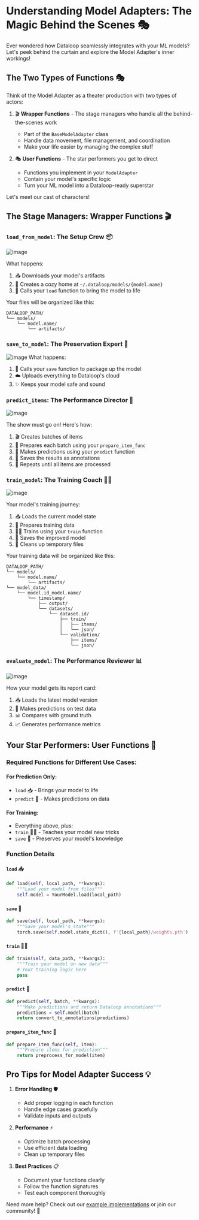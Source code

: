 # Understanding Model Adapters: The Magic Behind the Scenes 🎭

Ever wondered how Dataloop seamlessly integrates with your ML models? Let's peek behind the curtain and explore the Model Adapter's inner workings! 

## The Two Types of Functions 🎭

Think of the Model Adapter as a theater production with two types of actors:

1. 🎬 **Wrapper Functions** - The stage managers who handle all the behind-the-scenes work
   - Part of the `BaseModelAdapter` class
   - Handle data movement, file management, and coordination
   - Make your life easier by managing the complex stuff

2. 🎭 **User Functions** - The star performers you get to direct
   - Functions you implement in your `ModelAdapter`
   - Contain your model's specific logic
   - Turn your ML model into a Dataloop-ready superstar

Let's meet our cast of characters!

## The Stage Managers: Wrapper Functions 🎬

### `load_from_model`: The Setup Crew 📦

![image](../../../../assets/images/model_management/model_adapter_flows/load_from_model.png)

What happens:
1. 📥 Downloads your model's artifacts
2. 📂 Creates a cozy home at `~/.dataloop/models/{model.name}`
3. 🎯 Calls your `load` function to bring the model to life

Your files will be organized like this:
```
DATALOOP_PATH/
└── models/
    └── model.name/
        └── artifacts/
```

### `save_to_model`: The Preservation Expert 💾

![image](../../../../assets/images/model_management/flows/save_to_model.png)
What happens:
1. 💾 Calls your `save` function to package up the model
2. ☁️ Uploads everything to Dataloop's cloud
3. ✨ Keeps your model safe and sound

### `predict_items`: The Performance Director 🎯

![image](../../../../assets/images/model_management/flows/predict_items.png)

The show must go on! Here's how:
1. 🎬 Creates batches of items
2. 🎨 Prepares each batch using your `prepare_item_func`
3. 🎯 Makes predictions using your `predict` function
4. 📝 Saves the results as annotations
5. 🔄 Repeats until all items are processed

### `train_model`: The Training Coach 🏋️‍♂️

![image](../../../../assets/images/model_management/flows/train_from_model.png)


Your model's training journey:
1. 📥 Loads the current model state
2. 🎯 Prepares training data
3. 🏋️‍♂️ Trains using your `train` function
4. 💾 Saves the improved model
5. 🧹 Cleans up temporary files

Your training data will be organized like this:
```
DATALOOP_PATH/
└── models/
    └── model.name/
        └── artifacts/
└── model_data/
    └── model.id_model.name/
        └── timestamp/
            ├── output/
            └── datasets/
                └── dataset.id/
                    ├── train/
                    │   ├── items/
                    │   └── json/
                    └── validation/
                        ├── items/
                        └── json/
```

### `evaluate_model`: The Performance Reviewer 📊

![image](../../../../assets/images/model_management/flows/evaluate_model.png)

How your model gets its report card:
1. 📥 Loads the latest model version
2. 🎯 Makes predictions on test data
3. 📊 Compares with ground truth
4. 📈 Generates performance metrics

## Your Star Performers: User Functions 🌟

### Required Functions for Different Use Cases:

#### For Prediction Only:
- `load` 📥 - Brings your model to life
- `predict` 🎯 - Makes predictions on data

#### For Training:
- Everything above, plus:
- `train` 🏋️‍♂️ - Teaches your model new tricks
- `save` 💾 - Preserves your model's knowledge

### Function Details

#### `load` 📥
```python
def load(self, local_path, **kwargs):
    """Load your model from files"""
    self.model = YourModel.load(local_path)
```

#### `save` 💾
```python
def save(self, local_path, **kwargs):
    """Save your model's state"""
    torch.save(self.model.state_dict(), f'{local_path}/weights.pth')
```

#### `train` 🏋️‍♂️
```python
def train(self, data_path, **kwargs):
    """Train your model on new data"""
    # Your training logic here
    pass
```

#### `predict` 🎯
```python
def predict(self, batch, **kwargs):
    """Make predictions and return Dataloop annotations"""
    predictions = self.model(batch)
    return convert_to_annotations(predictions)
```

#### `prepare_item_func` 🎨
```python
def prepare_item_func(self, item):
    """Prepare items for prediction"""
    return preprocess_for_model(item)
```

## Pro Tips for Model Adapter Success 💡

1. **Error Handling** 🛡️
   - Add proper logging in each function
   - Handle edge cases gracefully
   - Validate inputs and outputs

2. **Performance** ⚡
   - Optimize batch processing
   - Use efficient data loading
   - Clean up temporary files

3. **Best Practices** 📋
   - Document your functions clearly
   - Follow the function signatures
   - Test each component thoroughly

Need more help? Check out our [example implementations](https://github.com/dataloop-ai-apps/torch-models) or join our community! 🚀
